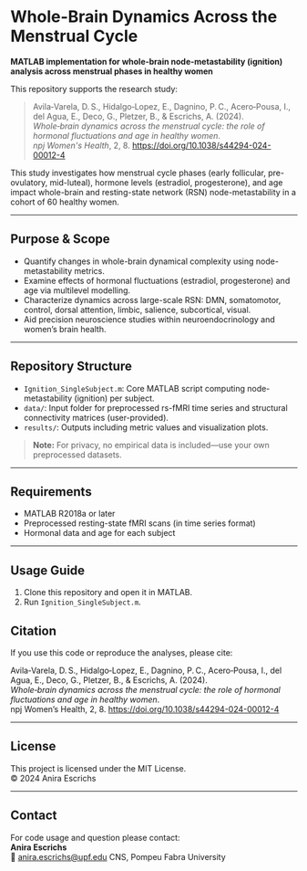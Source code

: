 # Whole-Brain Dynamics Across the Menstrual Cycle

**MATLAB implementation for whole-brain node-metastability (ignition) analysis across menstrual phases in healthy women**

This repository supports the research study:

> Avila‑Varela, D. S., Hidalgo‑Lopez, E., Dagnino, P. C., Acero‑Pousa, I., del Agua, E., Deco, G., Pletzer, B., & Escrichs, A. (2024).  
> *Whole‑brain dynamics across the menstrual cycle: the role of hormonal fluctuations and age in healthy women*.  
> *npj Women's Health*, 2, 8. https://doi.org/10.1038/s44294-024-00012-4

This study investigates how menstrual cycle phases (early follicular, pre-ovulatory, mid-luteal), hormone levels (estradiol, progesterone), and age impact whole-brain and resting-state network (RSN) node-metastability in a cohort of 60 healthy women.

---

## Purpose & Scope

- Quantify changes in whole-brain dynamical complexity using node-metastability metrics.
- Examine effects of hormonal fluctuations (estradiol, progesterone) and age via multilevel modelling.
- Characterize dynamics across large-scale RSN: DMN, somatomotor, control, dorsal attention, limbic, salience, subcortical, visual.
- Aid precision neuroscience studies within neuroendocrinology and women’s brain health.

---

## Repository Structure

- `Ignition_SingleSubject.m`: Core MATLAB script computing node-metastability (ignition) per subject.
- `data/`: Input folder for preprocessed rs-fMRI time series and structural connectivity matrices (user-provided).
- `results/`: Outputs including metric values and visualization plots.

> **Note:** For privacy, no empirical data is included—use your own preprocessed datasets.

---

## Requirements

- MATLAB R2018a or later
- Preprocessed resting-state fMRI scans (in time series format)
- Hormonal data and age for each subject

---

## Usage Guide

1. Clone this repository and open it in MATLAB.
2. Run `Ignition_SingleSubject.m`.

## Citation

If you use this code or reproduce the analyses, please cite:

Avila‑Varela, D. S., Hidalgo‑Lopez, E., Dagnino, P. C., Acero‑Pousa, I., del Agua, E., Deco, G., Pletzer, B., & Escrichs, A. (2024).  
*Whole‑brain dynamics across the menstrual cycle: the role of hormonal fluctuations and age in healthy women*.  
npj Women’s Health, 2, 8. https://doi.org/10.1038/s44294-024-00012-4

---

## License

This project is licensed under the MIT License.  
© 2024 Anira Escrichs

---

## Contact

For code usage and question please contact:  
**Anira Escrichs**  
📧 anira.escrichs@upf.edu
CNS, Pompeu Fabra University



